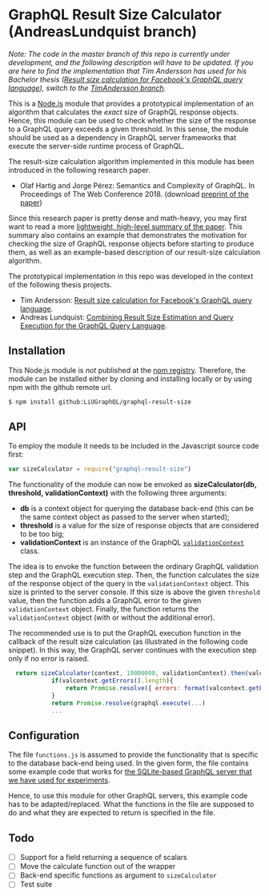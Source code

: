 # GraphQL Result Size Calculator (AndreasLundquist branch)
*Note: The code in the master branch of this repo is currently under development, and the following description will have to be updated. If you are here to find the implementation that Tim Andersson has used for his Bachelor thesis ([Result size calculation for Facebook's GraphQL query language](http://urn.kb.se/resolve?urn=urn:nbn:se:liu:diva-150026)), switch to the [TimAndersson branch](https://github.com/LiUGraphQL/graphql-result-size/tree/TimAndersson).*

This is a [Node.js](https://nodejs.org/en/) module that provides a prototypical implementation of an algorithm that calculates the *exact* size of GraphQL response objects. Hence, this module can be used to check whether the size of the response to a GraphQL query exceeds a given threshold. In this sense, the module should be used as a dependency in GraphQL server frameworks that execute the server-side runtime process of GraphQL.

The result-size calculation algorithm implemented in this module has been introduced in the following research paper.

* Olaf Hartig and Jorge Pérez: Semantics and Complexity of GraphQL. In Proceedings of The Web Conference 2018. (download [preprint of the paper](http://olafhartig.de/files/HartigPerez_WWW2018_Preprint.pdf))

Since this research paper is pretty dense and math-heavy, you may first want to read a more [lightweight, high-level summary of the paper](http://blog.liu.se/olafhartig/2018/08/08/lightweight-summary-of-our-paper-semantics-and-complexity-of-graphql/). This summary also contains an example that demonstrates the motivation for checking the size of GraphQL response objects before starting to produce them, as well as an example-based description of our result-size calculation algorithm.

The prototypical implementation in this repo was developed in the context of the following thesis projects.

* Tim Andersson: [Result size calculation for Facebook's GraphQL query language](http://urn.kb.se/resolve?urn=urn:nbn:se:liu:diva-150026).
* Andreas Lundquist: [Combining Result Size Estimation and Query Execution for the GraphQL Query Language](http://urn.kb.se/resolve?urn=urn%3Anbn%3Ase%3Aliu%3Adiva-167086).

## Installation

This Node.js module is *not* published at the [npm registry](https://www.npmjs.com/). Therefore, the module can be installed either by cloning and installing locally or by using npm with the github remote url.

```sh
$ npm install github:LiUGraphQL/graphql-result-size
```

## API

To employ the module it needs to be included in the Javascript source code first:

```js
var sizeCalculator = require("graphql-result-size")
```

The functionality of the module can now be envoked as **sizeCalculator(db, threshold, validationContext)** with the following three arguments:

* **db** is a context object for querying the database back-end (this can be the same context object as passed to the server when started);
* **threshold** is a value for the size of response objects that are considered to be too big;
* **validationContext** is an instance of the GraphQL [`validationContext`](https://github.com/graphql/graphql-js/blob/master/src/validation/ValidationContext.js) class.

The idea is to envoke the function between the ordinary GraphQL validation step and the GraphQL execution step. Then, the function calculates the size of the response object of the query in the `validationContext` object. This size is printed to the server console. If this size is above the given `threshold` value, then the function adds a GraphQL error to the given `validationContext` object. Finally, the function returns the `validationContext` object (with or without the additional error).

The recommended use is to put the GraphQL execution function in the callback of the result size calculation (as illustrated in the following code snippet). In this way, the GraphQL server continues with the execution step only if no error is raised.

```js
  return sizeCalculator(context, 10000000, validationContext).then(valcontext => {
            if(valcontext.getErrors().length){
                return Promise.resolve({ errors: format(valcontext.getErrors()) });
            }
            return Promise.resolve(graphql.execute(...)
            ...
```

## Configuration

The file `functions.js` is assumed to provide the functionality that is specific to the database back-end being used. In the given form, the file contains some example code that works for [the SQLite-based GraphQL server that we have used for experiments](https://github.com/LiUGraphQL/graphql-result-size-experiment).

Hence, to use this module for other GraphQL servers, this example code has to be adapted/replaced. What the functions in the file are supposed to do and what they are expected to return is specified in the file.

## Todo

* [ ] Support for a field returning a sequence of scalars
* [ ] Move the calculate function out of the wrapper
* [ ] Back-end specific functions as argument to `sizeCalculator`
* [ ] Test suite
